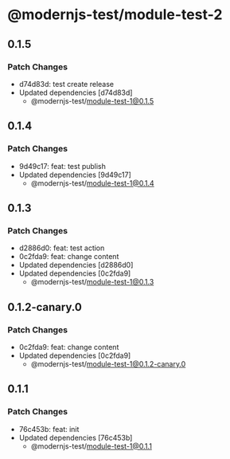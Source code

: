 # @modernjs-test/module-test-2

## 0.1.5

### Patch Changes

- d74d83d: test create release
- Updated dependencies [d74d83d]
  - @modernjs-test/module-test-1@0.1.5

## 0.1.4

### Patch Changes

- 9d49c17: feat: test publish
- Updated dependencies [9d49c17]
  - @modernjs-test/module-test-1@0.1.4

## 0.1.3

### Patch Changes

- d2886d0: feat: test action
- 0c2fda9: feat: change content
- Updated dependencies [d2886d0]
- Updated dependencies [0c2fda9]
  - @modernjs-test/module-test-1@0.1.3

## 0.1.2-canary.0

### Patch Changes

- 0c2fda9: feat: change content
- Updated dependencies [0c2fda9]
  - @modernjs-test/module-test-1@0.1.2-canary.0

## 0.1.1

### Patch Changes

- 76c453b: feat: init
- Updated dependencies [76c453b]
  - @modernjs-test/module-test-1@0.1.1
